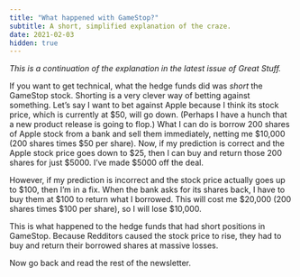 ```yaml
---
title: "What happened with GameStop?"
subtitle: A short, simplified explanation of the craze.
date: 2021-02-03
hidden: true
---
```


_This is a continuation of the explanation in the latest issue of Great Stuff._

If you want to get technical, what the hedge funds did was _short_ the GameStop stock. Shorting is a very clever way of betting against something. Let’s say I want to bet against Apple because I think its stock price, which is currently at $50, will go down. (Perhaps I have a hunch that a new product release is going to flop.) What I can do is borrow 200 shares of Apple stock from a bank and sell them immediately, netting me $10,000 (200 shares times $50 per share). Now, if my prediction is correct and the Apple stock price goes down to $25, then I can buy and return those 200 shares for just $5000. I’ve made $5000 off the deal.

However, if my prediction is incorrect and the stock price actually goes up to $100, then I’m in a fix. When the bank asks for its shares back, I have to buy them at $100 to return what I borrowed. This will cost me $20,000 (200 shares times $100 per share), so I will lose $10,000.

This is what happened to the hedge funds that had short positions in GameStop. Because Redditors caused the stock price to rise, they had to buy and return their borrowed shares at massive losses.

Now go back and read the rest of the newsletter.
